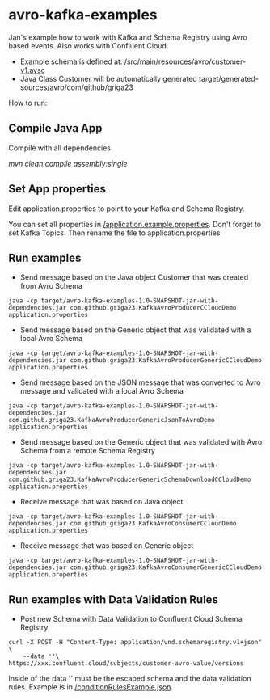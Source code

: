 # avro-kafka-examples
Jan's example how to work with Kafka and Schema Registry using Avro based events. Also works with Confluent Cloud.
* Example schema is defined at: [/src/main/resources/avro/customer-v1.avsc](/src/main/resources/avro/customer-v1.avsc)
* Java Class Customer will be automatically generated target/generated-sources/avro/com/github/griga23


How to run:

## Compile Java App
Compile with all dependencies

_mvn clean compile assembly:single_

## Set App properties
Edit application.properties to point to your Kafka and Schema Registry.

You can set all properties in [/application.example.properties](/application.example.properties). Don't forget to set Kafka Topics. Then rename the file to application.properties

## Run examples
* Send message based on the Java object Customer that was created from Avro Schema
```
java -cp target/avro-kafka-examples-1.0-SNAPSHOT-jar-with-dependencies.jar com.github.griga23.KafkaAvroProducerCCloudDemo application.properties
```

* Send message based on the Generic object that was validated with a local Avro Schema
```
java -cp target/avro-kafka-examples-1.0-SNAPSHOT-jar-with-dependencies.jar com.github.griga23.KafkaAvroProducerGenericCCloudDemo application.properties

```

* Send message based on the JSON message that was converted to Avro message and validated with a local Avro Schema
```
java -cp target/avro-kafka-examples-1.0-SNAPSHOT-jar-with-dependencies.jar com.github.griga23.KafkaAvroProducerGenericJsonToAvroDemo application.properties

```

* Send message based on the Generic object that was validated with Avro Schema from a remote Schema Registry
```
java -cp target/avro-kafka-examples-1.0-SNAPSHOT-jar-with-dependencies.jar com.github.griga23.KafkaAvroProducerGenericSchemaDownloadCCloudDemo application.properties
```

* Receive message that was based on Java object
```
java -cp target/avro-kafka-examples-1.0-SNAPSHOT-jar-with-dependencies.jar com.github.griga23.KafkaAvroConsumerCCloudDemo application.properties
```

* Receive message that was based on Generic object
```
java -cp target/avro-kafka-examples-1.0-SNAPSHOT-jar-with-dependencies.jar com.github.griga23.KafkaAvroConsumerGenericCCloudDemo application.properties
```

## Run examples with Data Validation Rules
* Post new Schema with Data Validation to Confluent Cloud Schema Registry
```
curl -X POST -H "Content-Type: application/vnd.schemaregistry.v1+json" \
    --data ''\
https://xxx.confluent.cloud/subjects/customer-avro-value/versions
```
Inside of the data '' must be the escaped schema and the data validation rules. Example is in [/conditionRulesExample.json](conditionRulesExample.json). 
